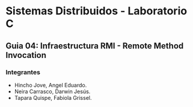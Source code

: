 # Sistemas Distribuidos - Laboratorio C
## Guia 04: Infraestructura RMI - Remote Method Invocation
### Integrantes
- Hincho Jove, Angel Eduardo.
- Neira Carrasco, Darwin Jesús.
- Tapara Quispe, Fabiola Grissel.